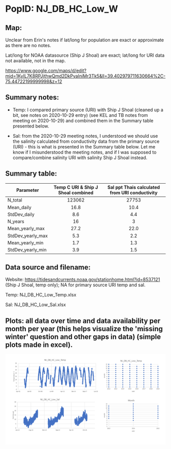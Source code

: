 # PopID: NJ_DB_HC_Low_W

## Map:

Unclear from Erin's notes if lat/long for population are exact or approximate as there are no notes.

Lat/long for NOAA datasource (Ship J Shoal) are exact; lat/long for URI data not available, not in the map.

https://www.google.com/maps/d/edit?mid=1KyIL7K8RPJjthwQmd2DkPyaIniMr3Tk5&ll=39.402979711630664%2C-75.44722199999998&z=12


## Summary notes:

- Temp: I compared primary source (URI) with Ship J Shoal (cleaned up a bit, see notes on 2020-10-29 entry) (see KEL and TB notes from meeting on 2020-10-29) and combined them in the Summary table presented below.

- Sal: from the 2020-10-29 meeting notes, I understood we should use the salinity calculated from conductivity data from the primary source (URI) - this is what is presented in the Summary table below. Let me know if I misunderstood the meeting notes, and if I was supposed to compare/combine salinity URI with salinity Ship J Shoal instead.

## Summary table:

| Parameter         | Temp C URI & Ship J Shoal combined | Sal ppt Thais calculated from URI conductivity | 
| ------------------| :---------------------------------:| :---------------------------------------------:| 
| N_total           |                   123062           |                   27753                        | 
| Mean_daily        |                     16.8           |                     10.4                       |
| StdDev_daily      |                       8.6          |                      4.4                       |
| N_years           |                       16           |                      3                         |
| Mean_yearly_max   |                   27.2             |                      22.0                      |
| StdDev_yearly_max |                     5.3            |                       2.2                      |
| Mean_yearly_min   |                   1.7              |                       1.3                      |
| StdDev_yearly_min |                   3.9              |                        1.5                     |


## Data source and filename:

Website: https://tidesandcurrents.noaa.gov/stationhome.html?id=8537121 (Ship J Shoal, temp only); NA for primary source URI temp and sal.

Temp: NJ_DB_HC_Low_Temp.xlsx

Sal: NJ_DB_HC_Low_Sal.xlsx

## Plots: all data over time and data availability per month per year (this helps visualize the 'missing winter' question and other gaps in data) (simple plots made in excel).

![NJ_DB_HC_Low_W_summary_plots](../img/NJ_DB_HC_Low_W_summary_plots.png)

